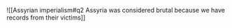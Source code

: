 ![[Assyrian imperialism#q2 Assyria was considered brutal because we have records from their victims]]